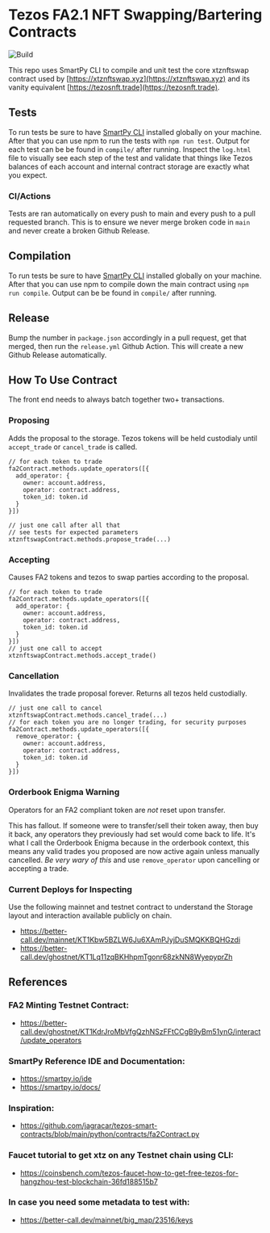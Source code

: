 # Tezos FA2.1 NFT Swapping/Bartering Contracts

![Build](https://github.com/johnnyshankman/xtznftswap-contracts/actions/workflows/build.yml/badge.svg)

This repo uses SmartPy CLI to compile and unit test the core xtznftswap contract used by [https://xtznftswap.xyz](https://xtznftswap.xyz) and its vanity equivalent [https://tezosnft.trade](https://tezosnft.trade).

## Tests

To run tests be sure to have [SmartPy CLI](https://smartpy.io/docs/cli/) installed globally on your machine. After that you can use npm to run the tests with `npm run test`. Output for each test can be be found in `compile/` after running. Inspect the `log.html` file to visually see each step of the test and validate that things like Tezos balances of each account and internal contract storage are exactly what you expect.

### CI/Actions

Tests are ran automatically on every push to main and every push to a pull requested branch. This is to ensure we never merge broken code in `main` and never create a broken Github Release.

## Compilation

To run tests be sure to have [SmartPy CLI](https://smartpy.io/docs/cli/) installed globally on your machine. After that you can use npm to compile down the main contract using `npm run compile`. Output can be be found in `compile/` after running.

## Release

Bump the number in `package.json` accordingly in a pull request, get that merged, then run the `release.yml` Github Action. This will create a new Github Release automatically.

## How To Use Contract

The front end needs to always batch together two+ transactions.

### Proposing

Adds the proposal to the storage. Tezos tokens will be held custodialy until `accept_trade` or `cancel_trade` is called.

```
// for each token to trade
fa2Contract.methods.update_operators([{
  add_operator: {
    owner: account.address,
    operator: contract.address,
    token_id: token.id
  }
}])

// just one call after all that
// see tests for expected parameters
xtznftswapContract.methods.propose_trade(...)
```

### Accepting

Causes FA2 tokens and tezos to swap parties according to the proposal.

```
// for each token to trade
fa2Contract.methods.update_operators([{
  add_operator: {
    owner: account.address,
    operator: contract.address,
    token_id: token.id
  }
}])
// just one call to accept
xtznftswapContract.methods.accept_trade()
```

### Cancellation

Invalidates the trade proposal forever. Returns all tezos held custodially.

```
// just one call to cancel
xtznftswapContract.methods.cancel_trade(...)
// for each token you are no longer trading, for security purposes
fa2Contract.methods.update_operators([{
  remove_operator: {
    owner: account.address,
    operator: contract.address,
    token_id: token.id
  }
}])
```

### Orderbook Enigma Warning

Operators for an FA2 compliant token are *not* reset upon transfer.

This has fallout. If someone were to transfer/sell their token away, then buy it back, any operators they previously had set would come back to life. It's what I call the Orderbook Enigma because in the orderbook context, this means any valid trades you proposed are now active again unless manually cancelled. *Be very wary of this* and use `remove_operator` upon cancelling or accepting a trade.

### Current Deploys for Inspecting

Use the following mainnet and testnet contract to understand the Storage layout and interaction available publicly on chain.

* https://better-call.dev/mainnet/KT1Kbw5BZLW6Ju6XAmPJyjDuSMQKKBQHGzdi
* https://better-call.dev/ghostnet/KT1Lq11zqBKHhpmTgonr68zkNN8WyepyprZh


## References

### FA2 Minting Testnet Contract:
* https://better-call.dev/ghostnet/KT1KdrJroMbVfgQzhNSzFFtCCgB9yBm51ynG/interact/update_operators

### SmartPy Reference IDE and Documentation:
* https://smartpy.io/ide
* https://smartpy.io/docs/

### Inspiration:
* https://github.com/jagracar/tezos-smart-contracts/blob/main/python/contracts/fa2Contract.py

### Faucet tutorial to get xtz on any Testnet chain using CLI:
* https://coinsbench.com/tezos-faucet-how-to-get-free-tezos-for-hangzhou-test-blockchain-36fd188515b7

### In case you need some metadata to test with:
* https://better-call.dev/mainnet/big_map/23516/keys

